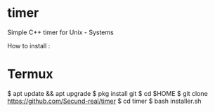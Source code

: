 # timer

Simple C++ timer for Unix - Systems 

How to install : 
# Termux 

$ apt update && apt upgrade 
$ pkg install git
$ cd $HOME 
$ git clone https://github.com/Secund-real/timer
$ cd timer
$ bash installer.sh

